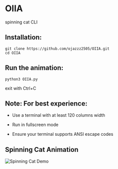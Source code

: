 # OIIA
spinning cat CLI

## Installation:

    git clone https://github.com/ojazzz2505/OIIA.git
    cd OIIA

## Run the animation:
    python3 OIIA.py

exit with Ctrl+C


## Note: For best experience:

- Use a terminal with at least 120 columns width

- Run in fullscreen mode

- Ensure your terminal supports ANSI escape codes

## Spinning Cat Animation

![Spinning Cat Demo](https://s5.ezgif.com/tmp/ezgif-55bb833fb4e6b.gif)

